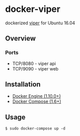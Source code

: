 # docker-viper

dockerized [viper](https://github.com/viper-framework/viper) for Ubuntu 16.04

## Overview


### Ports
* TCP/8080 - viper api
* TCP/9090 - viper web

## Installation
* [Docker Engine (1.10.0+)](https://docs.docker.com/engine/installation/linux/ubuntulinux/)
* [Docker Compose (1.6+)](https://docs.docker.com/compose/install/)

## Usage
```
$ sudo docker-compose up -d
```


